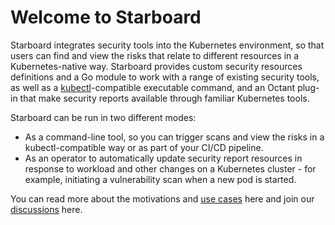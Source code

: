 # Welcome to Starboard

Starboard integrates security tools into the Kubernetes environment, so that
users can find and view the risks that relate to different resources in
a Kubernetes-native way. Starboard provides custom security resources
definitions and a Go module to work with a range of existing security tools,
as well as a [kubectl]-compatible executable command, and an Octant plug-in that
make security reports available through familiar Kubernetes tools.

Starboard can be run in two different modes:

- As a command-line tool, so you can trigger scans and view the risks in
  a kubectl-compatible way or as part of your CI/CD pipeline.
- As an operator to automatically update security report resources in response
  to workload and other changes on a Kubernetes cluster - for example,
  initiating a vulnerability scan when a new pod is started.

You can read more about the motivations and [use cases]
here and join our [discussions] here.

[kubectl]: https://kubernetes.io/docs/reference/kubectl/
[use cases]: https://blog.aquasec.com/starboard-kubernetes-tools
[discussions]: https://github.com/aquasecurity/starboard/discussions

